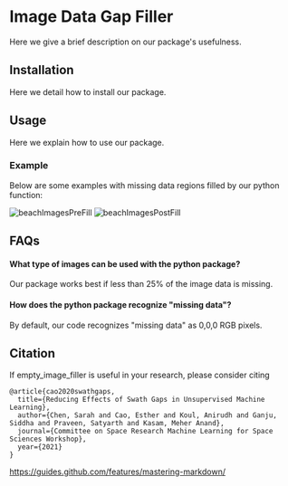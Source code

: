 # Image Data Gap Filler

Here we give a brief description on our package's usefulness.

## Installation

Here we detail how to install our package.

## Usage

Here we explain how to use our package.

### Example

Below are some examples with missing data regions filled by our python function:

![beachImagesPreFill]()
![beachImagesPostFill]()

## FAQs

#### What type of images can be used with the python package?

Our package works best if less than 25% of the image data is missing.

#### How does the python package recognize "missing data"?

By default, our code recognizes "missing data" as 0,0,0 RGB pixels.

## Citation

If empty_image_filler is useful in your research, please consider citing
```
@article{cao2020swathgaps,
  title={Reducing Effects of Swath Gaps in Unsupervised Machine Learning},
  author={Chen, Sarah and Cao, Esther and Koul, Anirudh and Ganju, Siddha and Praveen, Satyarth and Kasam, Meher Anand},
  journal={Committee on Space Research Machine Learning for Space Sciences Workshop},
  year={2021}
}
```

https://guides.github.com/features/mastering-markdown/
